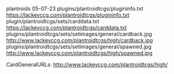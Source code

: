 plantroids 05-07-23
plugins/plantroidtcgs/plugininfo.txt https://lackeyccg.com/plantroidtcgs/plugininfo.txt
plugin/plantroidtcgs/sets/carddata.txt https://lackeyccg.com/plantroidtcgs/carddata.txt
plugins/plantroidtcgs/sets/setimages/general/cardback.jpg 
http://www.lackeyccg.com/plantroidtcgs/high/cardback.jpg
plugins/plantroidtcgs/sets/setimages/general/spawned.jpg
http://www.lackeyccg.com/plantroidtcgs/high/spawned.jpg

CardGeneralURLs:
http://www.lackeyccg.com/plantroidtcgs/high/
